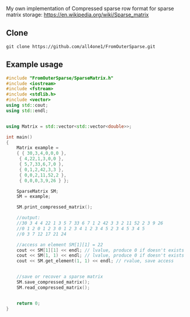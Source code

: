 My own implementation of Compressed sparse row format for sparse matrix storage: https://en.wikipedia.org/wiki/Sparse_matrix


## Clone 
```
git clone https://github.com/all4one1/FromOuterSparse.git
```

## Example usage 

```cpp
#include "FromOuterSparse/SparseMatrix.h"
#include <iostream>
#include <fstream>
#include <stdlib.h>
#include <vector>
using std::cout;
using std::endl;


using Matrix = std::vector<std::vector<double>>;

int main()
{
	Matrix example =
	{ { 30,3,4,0,0,0 },
	 { 4,22,1,3,0,0 },
	 { 5,7,33,6,7,0 },
	 { 0,1,2,42,3,3 },
	 { 0,0,2,11,52,2 },
	 { 0,0,0,3,9,26 } };

	SparseMatrix SM;
	SM = example;

	SM.print_compressed_matrix();

	//output:
	//30 3 4 4 22 1 3 5 7 33 6 7 1 2 42 3 3 2 11 52 2 3 9 26
	//0 1 2 0 1 2 3 0 1 2 3 4 1 2 3 4 5 2 3 4 5 3 4 5
	//0 3 7 12 17 21 24

	//access an element SM[1][1] = 22
	cout << SM[1][1] << endl; // lvalue, produce 0 if doesn't exists
	cout << SM(1, 1) << endl; // lvalue, produce 0 if doesn't exists
	cout << SM.get_element(1, 1) << endl; // rvalue, save access


	//save or recover a sparse matrix
	SM.save_compressed_matrix();
	SM.read_compressed_matrix();


	return 0;
}
```
